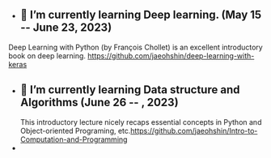 - 🌱 I’m currently learning Deep learning. (May 15 -- June 23, 2023)
  - 
Deep Learning with Python (by François Chollet) is an excellent introductory book on deep learning.
https://github.com/jaeohshin/deep-learning-with-keras
  
- 🌱 I’m currently learning Data structure and Algorithms (June 26 -- , 2023)
  - 
  This introductory lecture nicely recaps essential concepts in Python and Object-oriented Programing, etc.https://github.com/jaeohshin/Intro-to-Computation-and-Programming
- 
<!---
jaeohshin/jaeohshin is a ✨ special ✨ repository because its `README.md` (this file) appears on your GitHub profile.
You can click the Preview link to take a look at your changes.
--->
